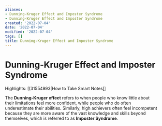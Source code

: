```yaml
---
aliases:
- Dunning-Kruger Effect and Imposter Syndrome
- Dunning-Kruger Effect and Imposter Syndrome
created: '2022-07-04'
date: '2022-07-04'
modified: '2022-07-04'
tags: []
title: Dunning-Kruger Effect and Imposter Syndrome
---
```


# Dunning-Kruger Effect and Imposter Syndrome

Highlights: [[31554993|How to Take Smart Notes]]

The **Dunning-Kruger effect** refers to when people who know little about their limitations feel more confident, while people who do often underestimate their abilities. Similarly, high achievers often feel incompetent because they are more aware of the vast knowledge and skills beyond themselves, which is referred to as **Imposter Syndrome**.